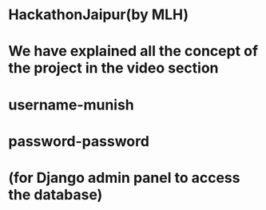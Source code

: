 # HackathonJaipur(by MLH)
# We have explained all the concept of the project in the video section
# username-munish
# password-password
# (for Django admin panel to access the database)
